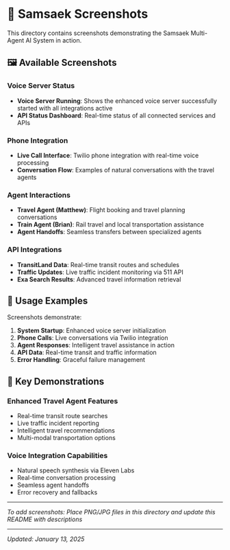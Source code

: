 # 📸 Samsaek Screenshots

This directory contains screenshots demonstrating the Samsaek Multi-Agent AI System in action.

## 🖼️ Available Screenshots

### Voice Server Status
- **Voice Server Running**: Shows the enhanced voice server successfully started with all integrations active
- **API Status Dashboard**: Real-time status of all connected services and APIs

### Phone Integration
- **Live Call Interface**: Twilio phone integration with real-time voice processing
- **Conversation Flow**: Examples of natural conversations with the travel agents

### Agent Interactions
- **Travel Agent (Matthew)**: Flight booking and travel planning conversations
- **Train Agent (Brian)**: Rail travel and local transportation assistance
- **Agent Handoffs**: Seamless transfers between specialized agents

### API Integrations
- **TransitLand Data**: Real-time transit routes and schedules
- **Traffic Updates**: Live traffic incident monitoring via 511 API
- **Exa Search Results**: Advanced travel information retrieval

## 📱 Usage Examples

Screenshots demonstrate:
1. **System Startup**: Enhanced voice server initialization
2. **Phone Calls**: Live conversations via Twilio integration
3. **Agent Responses**: Intelligent travel assistance in action
4. **API Data**: Real-time transit and traffic information
5. **Error Handling**: Graceful failure management

## 🎯 Key Demonstrations

### Enhanced Travel Agent Features
- Real-time transit route searches
- Live traffic incident reporting
- Intelligent travel recommendations
- Multi-modal transportation options

### Voice Integration Capabilities
- Natural speech synthesis via Eleven Labs
- Real-time conversation processing
- Seamless agent handoffs
- Error recovery and fallbacks

---

*To add screenshots: Place PNG/JPG files in this directory and update this README with descriptions*

---

*Updated: January 13, 2025*